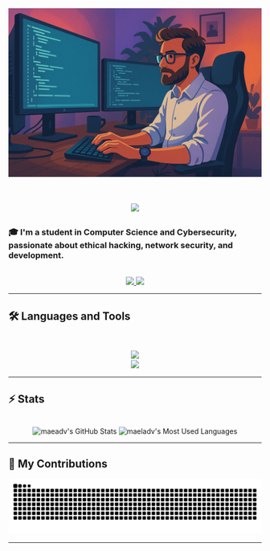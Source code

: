 <div align="center">
    <img src="https://github.com/maeladv/maeladv/blob/main/github_illu_paysage.png" alt="Banner of a developer sitting in front of a desk" width=768 heigh=512>
</div>

<h1 align="center">
    <img src="https://readme-typing-svg.herokuapp.com/?font=Inter&size=48&center=true&vCenter=true&width=500&height=70&color=E5289E&duration=4000&lines=Hi+There!+👋;+I'm+Maël!;" />
</h1>

### 🎓 I'm a student in Computer Science and Cybersecurity, passionate about ethical hacking, network security, and development.

<br>

<div align="center">
  <a href="mailto:advissemael@gmail.com">
    <img src="https://img.shields.io/badge/Gmail-333333?style=for-the-badge&logo=gmail&logoColor=red" />
  </a>
  <a href="https://www.linkedin.com/in/mael-advisse/" target="_blank">
    <img src="https://img.shields.io/badge/LinkedIn-0077B5?style=for-the-badge&logo=linkedin&logoColor=white" target="_blank" />
  </a>
</div>

<hr>

## 🛠️ Languages and Tools

<br>

<p align="center">
  <img src="https://skillicons.dev/icons?i=java,c,python,django,html,css,js,threejs" />
    <br>
  <img src="https://skillicons.dev/icons?i=git,github,figma,docker,linux,ubuntu,kali,notion" />
</p>

<hr>

## ⚡️ Stats

<br>

<div align=center>
  <img width=390 src="https://github-readme-stats-git-main-maeladvs-projects.vercel.app/api?username=maeladv&theme=synthwave&count_private=true&show_icons=true&rank_icon=github&locale=en&include_orgs=true" alt="maeadv's GitHub Stats" />
  <img width=325 src="https://github-readme-stats-git-main-maeladvs-projects.vercel.app/api/top-langs?username=BillyTheSecond&theme=synthwave&layout=donut&border_radius=10&show_icons=true&locale=en&include_orgs=true&exclude_repo=github-readme-stats,typst" alt="maeladv's Most Used Languages" />
</div>

<hr>

## 🐍 My Contributions

<div align="center">
  <picture>
    <source media="(prefers-color-scheme: dark)" srcset="https://raw.githubusercontent.com/maeladv/maeladv/output/github-contribution-grid-snake-dark.svg" />
    <source media="(prefers-color-scheme: light)" srcset="https://raw.githubusercontent.com/maeladv/maeladv/output/github-contribution-grid-snake.svg" />
    <img alt="github-snake" src="https://raw.githubusercontent.com/maeladv/maeladv/output/github-contribution-grid-snake.svg" />
  </picture>
</div>

<hr>








<!--
**maeladv/maeladv** is a ✨ _special_ ✨ repository because its `README.md` (this file) appears on your GitHub profile.

Here are some ideas to get you started:

- 🔭 I’m currently working on ...
- 🌱 I’m currently learning ...
- 👯 I’m looking to collaborate on ...
- 🤔 I’m looking for help with ...
- 💬 Ask me about ...
- 📫 How to reach me: ...
- 😄 Pronouns: ...
- ⚡ Fun fact: ...
-->
